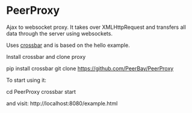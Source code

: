# PeerProxy

Ajax to websocket proxy.
It takes over XMLHttpRequest and transfers all data through the server using websockets.

Uses [crossbar](http://crossbar.io) and is based on the hello example. 

Install crossbar and clone proxy

pip install crossbar
git clone https://github.com/PeerBay/PeerProxy

To start using it:

cd PeerProxy
crossbar start

and visit:
http://localhost:8080/example.html

